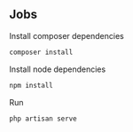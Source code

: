 ## Jobs

Install composer dependencies
```bash
composer install
```

Install node dependencies
```bash
npm install
```

Run
```bash
php artisan serve
```
